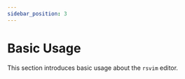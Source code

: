 ```yaml
---
sidebar_position: 3
---
```


# Basic Usage

This section introduces basic usage about the `rsvim` editor.
